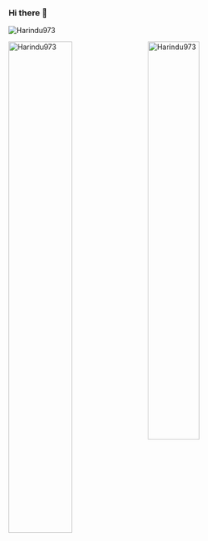 ### Hi there 👋
<p align="left"> <img src="https://komarev.com/ghpvc/?username=Harindu973&color=brightgreen" alt="Harindu973" /> </p>


<img align="left" width="50%" src="https://github-readme-stats.vercel.app/api?username=Harindu973&show_icons=true"
        alt="Harindu973" />
<img align="right" style="float:right;" width="45%" src="https://github-readme-stats.vercel.app/api/top-langs/?username=Harindu973&layout=compact"
        alt="Harindu973" />

 
